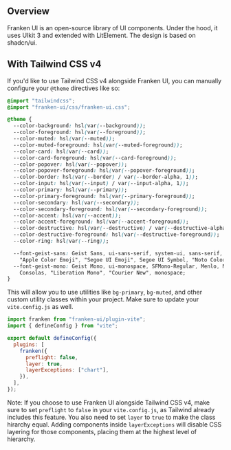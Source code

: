 ## Overview

Franken UI is an open-source library of UI components. Under the hood, it uses UIkit 3 and extended with LitElement. The design is based on shadcn/ui.

## With Tailwind CSS v4

If you'd like to use Tailwind CSS v4 alongside Franken UI, you can manually configure your `@theme` directives like so:

```css
@import "tailwindcss";
@import "franken-ui/css/franken-ui.css";

@theme {
  --color-background: hsl(var(--background));
  --color-foreground: hsl(var(--foreground));
  --color-muted: hsl(var(--muted));
  --color-muted-foreground: hsl(var(--muted-foreground));
  --color-card: hsl(var(--card));
  --color-card-foreground: hsl(var(--card-foreground));
  --color-popover: hsl(var(--popover));
  --color-popover-foreground: hsl(var(--popover-foreground));
  --color-border: hsl(var(--border) / var(--border-alpha, 1));
  --color-input: hsl(var(--input) / var(--input-alpha, 1));
  --color-primary: hsl(var(--primary));
  --color-primary-foreground: hsl(var(--primary-foreground));
  --color-secondary: hsl(var(--secondary));
  --color-secondary-foreground: hsl(var(--secondary-foreground));
  --color-accent: hsl(var(--accent));
  --color-accent-foreground: hsl(var(--accent-foreground));
  --color-destructive: hsl(var(--destructive) / var(--destructive-alpha, 1));
  --color-destructive-foreground: hsl(var(--destructive-foreground));
  --color-ring: hsl(var(--ring));

  --font-geist-sans: Geist Sans, ui-sans-serif, system-ui, sans-serif,
    "Apple Color Emoji", "Segoe UI Emoji", Segoe UI Symbol, "Noto Color Emoji";
  --font-geist-mono: Geist Mono, ui-monospace, SFMono-Regular, Menlo, Monaco,
    Consolas, "Liberation Mono", "Courier New", monospace;
}
```

This will allow you to use utilities like `bg-primary`, `bg-muted`, and other custom utility classes within your project. Make sure to update your `vite.config.js` as well.

```js
import franken from "franken-ui/plugin-vite";
import { defineConfig } from "vite";

export default defineConfig({
  plugins: [
    franken({
      preflight: false,
      layer: true,
      layerExceptions: ["chart"],
    }),
  ],
});
```

Note: If you choose to use Franken UI alongside Tailwind CSS v4, make sure to set `preflight` to `false` in your `vite.config.js`, as Tailwind already includes this feature. You also need to set `layer` to `true` to make the class hirarchy equal. Adding components inside `layerExceptions` will disable CSS layering for those components, placing them at the highest level of hierarchy.